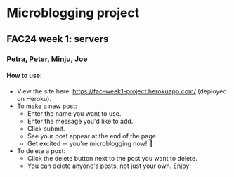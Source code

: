 # Microblogging project 

## FAC24 week 1: servers

### Petra, Peter, Minju, Joe

#### How to use:

- View the site here: https://fac-week1-project.herokuapp.com/ (deployed on Heroku).
- To make a new post:
  - Enter the name you want to use.
  - Enter the message you'd like to add.
  - Click submit.
  - See your post appear at the end of the page.
  - Get excited -- you're microblogging now! 🤪
- To delete a post:
  - Click the delete button next to the post you want to delete.
  - You can delete anyone's posts, not just your own. Enjoy!
